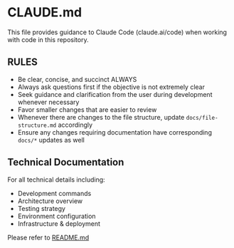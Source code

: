 # CLAUDE.md

This file provides guidance to Claude Code (claude.ai/code) when working with code in this repository.

## RULES

- Be clear, concise, and succinct ALWAYS
- Always ask questions first if the objective is not extremely clear
- Seek guidance and clarification from the user during development whenever necessary
- Favor smaller changes that are easier to review
- Whenever there are changes to the file structure, update `docs/file-structure.md` accordingly
- Ensure any changes requiring documentation have corresponding `docs/*` updates as well

## Technical Documentation

For all technical details including:

- Development commands
- Architecture overview
- Testing strategy
- Environment configuration
- Infrastructure & deployment

Please refer to [README.md](./README.md)
